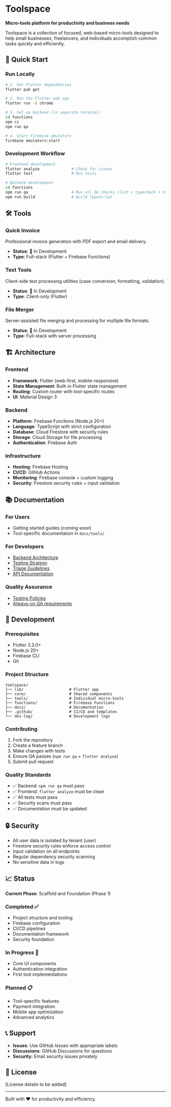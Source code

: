 # Toolspace

**Micro-tools platform for productivity and business needs**

Toolspace is a collection of focused, web-based micro-tools designed to help small businesses, freelancers, and individuals accomplish common tasks quickly and efficiently.

## 🚀 Quick Start

### Run Locally

```bash
# 1. Get Flutter dependencies
flutter pub get

# 2. Run the Flutter web app
flutter run -d chrome

# 3. Set up backend (in separate terminal)
cd functions
npm ci
npm run qa

# 4. Start Firebase emulators
firebase emulators:start
```

### Development Workflow

```bash
# Frontend development
flutter analyze              # Check for issues
flutter test                 # Run tests

# Backend development
cd functions
npm run qa                   # Run all QA checks (lint + typecheck + test)
npm run build                # Build TypeScript
```

## 🛠️ Tools

### Quick Invoice

Professional invoice generation with PDF export and email delivery.

- **Status**: 🚧 In Development
- **Type**: Full-stack (Flutter + Firebase Functions)

### Text Tools

Client-side text processing utilities (case conversion, formatting, validation).

- **Status**: 🚧 In Development
- **Type**: Client-only (Flutter)

### File Merger

Server-assisted file merging and processing for multiple file formats.

- **Status**: 🚧 In Development
- **Type**: Full-stack with server processing

## 🏗️ Architecture

### Frontend

- **Framework**: Flutter (web-first, mobile-responsive)
- **State Management**: Built-in Flutter state management
- **Routing**: Custom router with tool-specific routes
- **UI**: Material Design 3

### Backend

- **Platform**: Firebase Functions (Node.js 20+)
- **Language**: TypeScript with strict configuration
- **Database**: Cloud Firestore with security rules
- **Storage**: Cloud Storage for file processing
- **Authentication**: Firebase Auth

### Infrastructure

- **Hosting**: Firebase Hosting
- **CI/CD**: GitHub Actions
- **Monitoring**: Firebase console + custom logging
- **Security**: Firestore security rules + input validation

## 📚 Documentation

### For Users

- Getting started guides (coming soon)
- Tool-specific documentation in `docs/tools/`

### For Developers

- [Backend Architecture](docs/backend/README.md)
- [Testing Strategy](docs/quality/testing.md)
- [Triage Guidelines](docs/quality/triage.md)
- [API Documentation](docs/backend/API.md)

### Quality Assurance

- [Testing Policies](docs/policies/testing.md)
- [Always-on QA requirements](docs/policies/testing.md)

## 🔧 Development

### Prerequisites

- Flutter 3.3.0+
- Node.js 20+
- Firebase CLI
- Git

### Project Structure

```
toolspace/
├── lib/                    # Flutter app
├── core/                   # Shared components
├── tools/                  # Individual micro-tools
├── functions/              # Firebase Functions
├── docs/                   # Documentation
├── .github/                # CI/CD and templates
└── dev-log/                # Development logs
```

### Contributing

1. Fork the repository
2. Create a feature branch
3. Make changes with tests
4. Ensure QA passes (`npm run qa` + `flutter analyze`)
5. Submit pull request

### Quality Standards

- ✅ Backend: `npm run qa` must pass
- ✅ Frontend: `flutter analyze` must be clean
- ✅ All tests must pass
- ✅ Security scans must pass
- ✅ Documentation must be updated

## 🔒 Security

- All user data is isolated by tenant (user)
- Firestore security rules enforce access control
- Input validation on all endpoints
- Regular dependency security scanning
- No sensitive data in logs

## 📈 Status

**Current Phase**: Scaffold and Foundation (Phase 1)

### Completed ✅

- Project structure and tooling
- Firebase configuration
- CI/CD pipelines
- Documentation framework
- Security foundation

### In Progress 🚧

- Core UI components
- Authentication integration
- First tool implementations

### Planned 📋

- Tool-specific features
- Payment integration
- Mobile app optimization
- Advanced analytics

## 📞 Support

- **Issues**: Use GitHub Issues with appropriate labels
- **Discussions**: GitHub Discussions for questions
- **Security**: Email security issues privately

## 📄 License

[License details to be added]

---

Built with ❤️ for productivity and efficiency.
